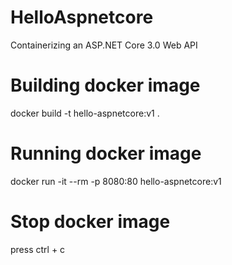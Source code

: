 # HelloAspnetcore
Containerizing an ASP.NET Core 3.0 Web API

# Building docker image
 docker build -t hello-aspnetcore:v1 .
 
# Running docker image
docker run -it --rm -p 8080:80  hello-aspnetcore:v1

# Stop docker image
press ctrl + c
